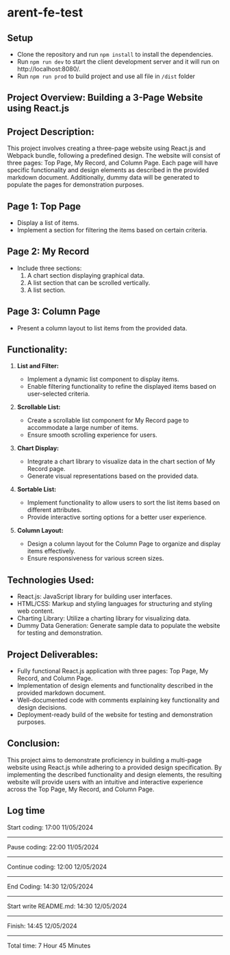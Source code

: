 # arent-fe-test

## Setup

- Clone the repository and run `npm install` to install the dependencies.
- Run `npm run dev` to start the client development server and it will run on http://localhost:8080/.
- Run `npm run prod` to build project and use all file in `/dist` folder

## Project Overview: Building a 3-Page Website using React.js

## Project Description:

This project involves creating a three-page website using React.js and Webpack bundle, following a predefined design. The website will consist of three pages: Top Page, My Record, and Column Page. Each page will have specific functionality and design elements as described in the provided markdown document. Additionally, dummy data will be generated to populate the pages for demonstration purposes.

## Page 1: Top Page

- Display a list of items.
- Implement a section for filtering the items based on certain criteria.

## Page 2: My Record

- Include three sections:
  1. A chart section displaying graphical data.
  2. A list section that can be scrolled vertically.
  3. A list section.

## Page 3: Column Page

- Present a column layout to list items from the provided data.

## Functionality:

1. **List and Filter:**

   - Implement a dynamic list component to display items.
   - Enable filtering functionality to refine the displayed items based on user-selected criteria.

2. **Scrollable List:**

   - Create a scrollable list component for My Record page to accommodate a large number of items.
   - Ensure smooth scrolling experience for users.

3. **Chart Display:**

   - Integrate a chart library to visualize data in the chart section of My Record page.
   - Generate visual representations based on the provided data.

4. **Sortable List:**

   - Implement functionality to allow users to sort the list items based on different attributes.
   - Provide interactive sorting options for a better user experience.

5. **Column Layout:**
   - Design a column layout for the Column Page to organize and display items effectively.
   - Ensure responsiveness for various screen sizes.

## Technologies Used:

- React.js: JavaScript library for building user interfaces.
- HTML/CSS: Markup and styling languages for structuring and styling web content.
- Charting Library: Utilize a charting library for visualizing data.
- Dummy Data Generation: Generate sample data to populate the website for testing and demonstration.

## Project Deliverables:

- Fully functional React.js application with three pages: Top Page, My Record, and Column Page.
- Implementation of design elements and functionality described in the provided markdown document.
- Well-documented code with comments explaining key functionality and design decisions.
- Deployment-ready build of the website for testing and demonstration purposes.

## Conclusion:

This project aims to demonstrate proficiency in building a multi-page website using React.js while adhering to a provided design specification. By implementing the described functionality and design elements, the resulting website will provide users with an intuitive and interactive experience across the Top Page, My Record, and Column Page.

## Log time

Start coding: 17:00 11/05/2024

---

Pause coding: 22:00 11/05/2024

---

Continue coding: 12:00 12/05/2024

---

End Coding: 14:30 12/05/2024

---

Start write README.md: 14:30 12/05/2024

---

Finish: 14:45 12/05/2024

---

Total time: 7 Hour 45 Minutes
